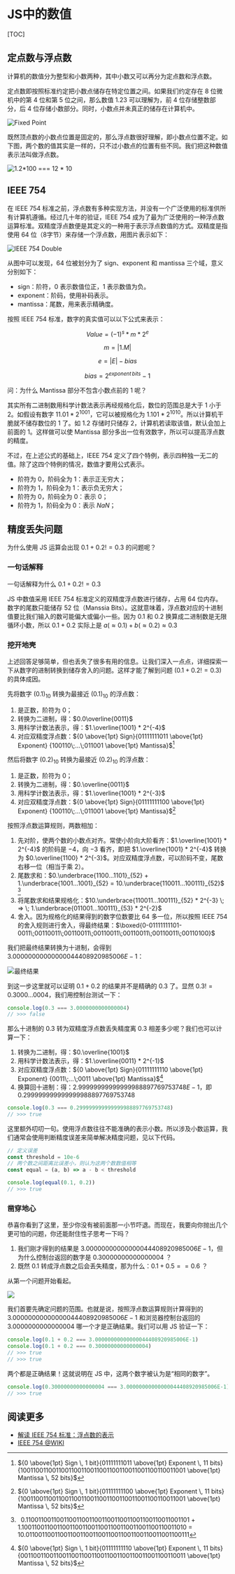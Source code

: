# JS中的数值

[TOC]

## 定点数与浮点数

计算机的数值分为整型和小数两种，其中小数又可以再分为定点数和浮点数。

定点数即按照标准约定把小数点储存在特定位置之间。如果我们约定存在 8 位微机中的第 4 位和第 5 位之间，那么数值 1.23 可以理解为，前 4 位存储整数部分，后 4 位存储小数部分。同时，小数点并未真正的储存在计算机中。

![Fixed Point](https://mgear-image.oss-cn-shanghai.aliyuncs.com/image/other/20200722031423.png)

既然顶点数的小数点位置是固定的，那么浮点数很好理解，即小数点位置不定。如下图，两个数的值其实是一样的，只不过小数点的位置有些不同。我们把这种数值表示法叫做浮点数。

![1.2*100 === 12 * 10](https://mgear-image.oss-cn-shanghai.aliyuncs.com/image/other/20200722031938.png)

## IEEE 754

在 IEEE 754 标准之前，浮点数有多种实现方法，并没有一个广泛使用的标准供所有计算机遵循。经过几十年的验证，IEEE 754 成为了最为广泛使用的一种浮点数运算标准。双精度浮点数便是其定义的一种用于表示浮点数值的方式。双精度是指使用 64 位（8字节）来存储一个浮点数，用图片表示如下：

![IEEE 754 Double](https://mgear-image.oss-cn-shanghai.aliyuncs.com/image/other/20200721223451.png)

从图中可以发现，64 位被划分为了 sign、exponent 和 mantissa 三个域，意义分别如下：

* sign：阶符，0 表示数值位正，1 表示数值为负。
* exponent：阶码，使用补码表示。
* mantissa：尾数，用来表示精确度。

按照 IEEE 754 标准，数字的真实值可以以下公式来表示：

$$Value = (-1)^s * m * 2^e$$

$$m = \left\lvert 1.M \right\rvert$$

$$e = \left\lvert E \right\rvert - bias$$

$$bias = 2^{exponent\,bits} - 1$$

问：为什么 Mantissa 部分不包含小数点前的 1 呢？

其实所有二进制数用科学计数法表示再经规格化后，数位的范围总是大于 1 小于 2。如假设有数字 $11.01 * 2^{1001}$，它可以被规格化为 $1.101 * 2^{1010}$。所以计算机干脆就不储存数位的 1 了。如 1.2 存储时只储存 2，计算机若读取该值，默认会加上前面的 1。这样做可以使 Mantissa 部分多出一位有效数字，所以可以提高浮点数的精度。

不过，在上述公式的基础上，IEEE 754 定义了四个特例，表示四种独一无二的值。除了这四个特例的情况，数值才要用公式表示。

* 阶符为 0，阶码全为 1：表示正无穷大；
* 阶符为 1，阶码全为 1：表示负无穷大；
* 阶符为 0，阶码全为 0：表示 $0$；
* 阶符为 1，阶码全为 0：表示 $NaN$；

## 精度丢失问题

为什么使用 JS 运算会出现 $0.1 + 0.2 != 0.3$ 的问题呢？

### 一句话解释

一句话解释为什么 $0.1 + 0.2 != 0.3$

JS 中数值采用 IEEE 754 标准定义的双精度浮点数进行储存，占用 64 位内存。数字的尾数只能储存 52 位（Manssia Bits）。这就意味着，浮点数对应的十进制值要比我们输入的数可能偏大或偏小一些。因为 $0.1$ 和 $0.2$ 换算成二进制数是无限循环小数，所以 $0.1 + 0.2$ 实际上是 $a(\approx 0.1) + b(\approx 0.2) \approx 0.3$

### 挖开地壳

上述回答足够简单，但也丢失了很多有用的信息。让我们深入一点点，详细探索一下从数字的进制转换到储存舍入的问题。这样才能了解到问题 $(0.1 + 0.2 != 0.3)$ 的具体成因。

先将数字 $(0.1)_{10}$ 转换为最接近 $(0.1)_{10}$ 的浮点数：

1. 是正数，阶符为 $0$；
2. 转换为二进制，得：$0.0\overline{0011}$
3. 用科学计数法表示，得：$1.\overline{1001} * 2^{-4}$
4. 对应双精度浮点数：${0 \above{1pt} Sign}{01111111011 \above{1pt} Exponent} {100110\;...\;011001 \above{1pt} Mantissa}$[^0.1]

然后将数字 $(0.2)_{10}$ 转换为最接近 $(0.2)_{10}$ 的浮点数：

1. 是正数，阶符为 $0$；
2. 转换为二进制，得：$0.\overline{0011}$
3. 用科学计数法表示，得：$1.\overline{1001} * 2^{-3}$
4. 对应双精度浮点数：${0 \above{1pt} Sign}{01111111100 \above{1pt} Exponent} {100110\;...\;011001 \above{1pt} Mantissa}$[^0.2]

按照浮点数运算规则，两数相加：

1. 先对阶，使两个数的小数点对齐。常使小阶向大阶看齐：$1.\overline{1001} * 2^{-4}$ 的阶码是 $-4$，向 $-3$ 看齐，即把 $1.\overline{1001} * 2^{-4}$ 转换为 $0.\overline{1100} * 2^{-3}$。对应双精度浮点数，可以阶码不变，尾数右移一位（相当于乘 2）。
2. 尾数求和：$0.\underbrace{1100...1101}_{52} + 1.\underbrace{1001...1001}_{52} = 10.\underbrace{110011...100111}_{52}$   [^0.1+0.2]
3. 将尾数求和结果规格化：$10.\underbrace{110011...100111}_{52} * 2^{-3} \; => \; 1.\underbrace{011001...100111}_{53} * 2^{-2}$
4. 舍入。因为规格化的结果得到的数字位数要比 64 多一位，所以按照 IEEE 754 的舍入规则进行舍入，得最终结果：$\boxed{0-01111111101-0011\;00110011\;00110011\;00110011\;00110011\;00110011\;00110100}$

我们把最终结果转换为十进制，会得到 $3.00000000000000044408920985006E-1$：

![最终结果](https://mgear-image.oss-cn-shanghai.aliyuncs.com/image/other/20200723182220.png?w=70)

到这一步这里就可以证明 $0.1 + 0.2$ 的结果并不是精确的 $0.3$ 了。显然 $0.3 != 0.3000...0004$，我们用控制台测试一下：

```js
console.log(0.3 === 3.0000000000000004)
// >>> false
```

那么十进制的 $0.3$ 转为双精度浮点数丢失精度离 $0.3$ 相差多少呢？我们也可以计算一下：

1. 转换为二进制，得：$0.\overline{1001}$
2. 用科学计数法表示，得：$1.\overline{0011} * 2^{-1}$
3. 对应双精度浮点数：${0 \above{1pt} Sign}{01111111110 \above{1pt} Exponent} {0011\;...\;0011 \above{1pt} Mantissa}$[^0.3]
4. 换算回十进制：得：$2.99999999999999988897769753748E-1$，即 $0.299999999999999988897769753748$

```js
console.log(0.3 === 0.299999999999999988897769753748)
// >>> true
```

这里额外叨叨一句。使用浮点数往往不能准确的表示小数。所以涉及小数运算，我们通常会使用判断精度误差来简单解决精度问题，见以下代码。

```js
// 定义误差
const threshold = 10e-6
// 两个数之间距离比误差小，则认为这两个数数值相等
const equal = (a, b) => a - b < threshold

console.log(equal(0.1, 0.2))
// >>> true
```

### 凿穿地心

恭喜你看到了这里，至少你没有被前面那一小节吓退。而现在，我要向你抛出几个更可怕的问题，你还能耐住性子思考一下吗？

1. 我们刚才得到的结果是 $3.00000000000000044408920985006E-1$，但为什么控制台返回的数字是 $0.30000000000000004$ ？
2. 既然 $0.1$ 转成浮点数之后会丢失精度，那为什么：$0.1 + 0.5 == 0.6$ ？

从第一个问题开始看起。

![](https://mgear-image.oss-cn-shanghai.aliyuncs.com/image/other/20200723192856.png?w=70)

我们首要先确定问题的范围。也就是说，按照浮点数运算规则计算得到的 $3.00000000000000044408920985006E-1$ 和浏览器控制台返回的 $3.0000000000000004$ 哪一个才是正确结果。我们可以用 JS 验证一下：

```js
console.log(0.1 + 0.2 === 3.00000000000000044408920985006E-1)
console.log(0.1 + 0.2 === 0.30000000000000004)
// >>> true
// >>> true
```

两个都是正确结果！这就说明在 JS 中，这两个数字被认为是“相同的数字”。

```js
console.log(0.30000000000000004 === 3.00000000000000044408920985006E-1)
// >>> true
```

<!-- TODO TODO TODO -->

## 阅读更多

* [解读 IEEE 754 标准：浮点数的表示](https://blog.csdn.net/qq_40563761/article/details/83585596)
* [IEEE 754 @WIKI](https://www.wikiwand.com/zh/IEEE_754)

[^0.1]: ${0 \above{1pt} Sign \, 1 bit}{01111111011 \above{1pt} Exponent \, 11 bits} {1001100110011001100110011001100110011001100110011001 \above{1pt} Mantissa \, 52 bits}$
[^0.2]: ${0 \above{1pt} Sign \, 1 bit}{01111111100 \above{1pt} Exponent \, 11 bits} {1001100110011001100110011001100110011001100110011001 \above{1pt} Mantissa \, 52 bits}$
[^0.1+0.2]: $\,\,\,0.1100110011001100110011001100110011001100110011001101$ $+$ $\,\,\,1.1001100110011001100110011001100110011001100110011010$ $=$ $10.0110011001100110011001100110011001100110011001100111$
[^0.3]: ${0 \above{1pt} Sign \, 1 bit}{01111111110 \above{1pt} Exponent \, 11 bits} {0011001100110011001100110011001100110011001100110011 \above{1pt} Mantissa \, 52 bits}$
